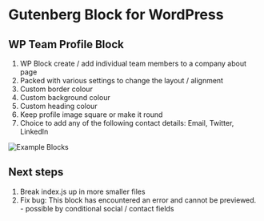 # Gutenberg Block for WordPress

## WP Team Profile Block

1. WP Block create / add individual team members to a company about page
2. Packed with various settings to change the layout / alignment
3. Custom border colour
4. Custom background colour
5. Custom heading colour
6. Keep profile image square or make it round
7. Choice to add any of the following contact details: Email, Twitter, LinkedIn

![Example Blocks](https://www.dropbox.com/s/jigkoh0dsqsepdx/Screenshot%202019-11-18%2022.56.52.png?dl=0)

## Next steps

1. Break index.js up in more smaller files
2. Fix bug: This block has encountered an error and cannot be previewed. - possible by conditional social / contact fields
